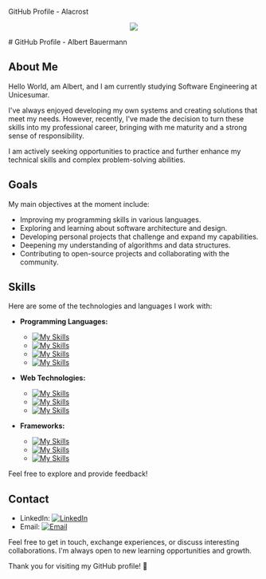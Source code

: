 <!DOCTYPE html>
<html>
<head>
  <p>GitHub Profile - Alacrost </p>
  <link rel="stylesheet" href="https://cdnjs.cloudflare.com/ajax/libs/font-awesome/6.0.0/css/all.min.css">
</head>
<body>
  <p align="center">
  <a href="https://skillicons.dev">
    <img src="https://skillicons.dev/icons?i=github" />
  </a>
</p>
# GitHub Profile - Albert Bauermann

## About Me

Hello World,  am Albert, and I am currently studying Software Engineering at Unicesumar.

I've always enjoyed developing my own systems and creating solutions that meet my needs.
However, recently, I've made the decision to turn these skills into my professional career, 
bringing with me maturity and a strong sense of responsibility.

I am actively seeking opportunities to practice and
further enhance my technical skills and complex problem-solving abilities.

## Goals

My main objectives at the moment include:

- Improving my programming skills in various languages.
- Exploring and learning about software architecture and design.
- Developing personal projects that challenge and expand my capabilities.
- Deepening my understanding of algorithms and data structures.
- Contributing to open-source projects and collaborating with the community.

## Skills

Here are some of the technologies and languages I work with:

- **Programming Languages:**
  - [![My Skills](https://skillicons.dev/icons?i=python)](https://skillicons.dev)
  - [![My Skills](https://skillicons.dev/icons?i=js)](https://skillicons.dev)
  - [![My Skills](https://skillicons.dev/icons?i=dart)](https://skillicons.dev)
  - [![My Skills](https://skillicons.dev/icons?i=c)](https://skillicons.dev)


- **Web Technologies:**
  - [![My Skills](https://skillicons.dev/icons?i=html)](https://skillicons.dev)
  - [![My Skills](https://skillicons.dev/icons?i=css)](https://skillicons.dev)
  - [![My Skills](https://skillicons.dev/icons?i=bootstrap)](https://skillicons.dev)

- **Frameworks:**
  - [![My Skills](https://skillicons.dev/icons?i=vue)](https://skillicons.dev)
  - [![My Skills](https://skillicons.dev/icons?i=django)](https://skillicons.dev)
  - [![My Skills](https://skillicons.dev/icons?i=flask)](https://skillicons.dev)

Feel free to explore and provide feedback!

## Contact

- LinkedIn: [![LinkedIn](https://img.shields.io/badge/LinkedIn-Connect-blue)](https://www.linkedin.com/in/albert-bauermann-b33a4aab/)
- Email: [![Email](https://img.shields.io/badge/Email-Send%20Message-red)](mailto:albert.baumer@gmail.com)

Feel free to get in touch, exchange experiences, or discuss interesting collaborations. I'm always open to new learning opportunities and growth.

Thank you for visiting my GitHub profile! 🚀

</body>
</html>
